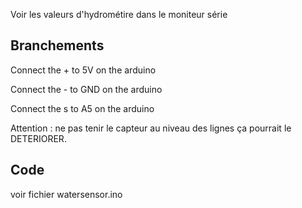 Voir les valeurs d'hydrométire dans le moniteur série

## Branchements

Connect the + to 5V on the arduino

Connect the - to GND on the arduino

Connect the s to A5 on the arduino

Attention : ne pas tenir le capteur au niveau des lignes ça pourrait le DETERIORER.


## Code 

voir fichier watersensor.ino
